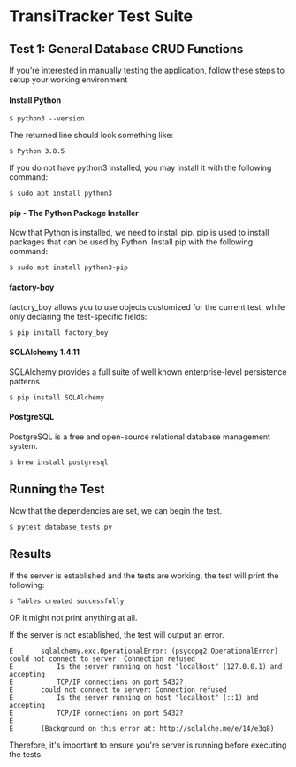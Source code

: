 
<h1>TransiTracker Test Suite</h1>

<h2>Test 1: General Database CRUD Functions</h2>

If you're interested in manually testing the application, follow these steps to setup your working environment

<h4>Install Python</h3>


```
$ python3 --version
```

The returned line should look something like:
```
$ Python 3.8.5
```


If you do not have python3 installed, you may install it with the following command:

```
$ sudo apt install python3
```
<div style="page-break-after: always"></div>

<h4>pip - The Python Package Installer</h4>

Now that Python is installed, we need to install pip. pip is used to install packages that can be used by Python. Install pip with the following command:

```
$ sudo apt install python3-pip
```

<h4>factory-boy</h4>

factory_boy allows you to use objects customized for the current test, while only declaring the test-specific fields:

```
$ pip install factory_boy
```

<h4>SQLAlchemy 1.4.11</h4>

SQLAlchemy provides a full suite of well known enterprise-level persistence patterns

```
$ pip install SQLAlchemy
```

<h4>PostgreSQL</h4>

PostgreSQL is a free and open-source relational database management system.

```
$ brew install postgresql
```

<h2>Running the Test</h2>

Now that the dependencies are set, we can begin the test.

```
$ pytest database_tests.py
```

<h2>Results</h2>
If the server is established and the tests are working, the test will print the following:

```
$ Tables created successfully
```
OR it might not print anything at all.

If the server is not established, the test will output an error.

```
E       sqlalchemy.exc.OperationalError: (psycopg2.OperationalError) could not connect to server: Connection refused
E       	Is the server running on host "localhost" (127.0.0.1) and accepting
E       	TCP/IP connections on port 5432?
E       could not connect to server: Connection refused
E       	Is the server running on host "localhost" (::1) and accepting
E       	TCP/IP connections on port 5432?
E       
E       (Background on this error at: http://sqlalche.me/e/14/e3q8)
```

Therefore, it's important to ensure you're server is running before executing the tests.<br />

